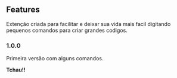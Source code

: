 
## Features

Extenção criada para facilitar e deixar sua vida mais facil digitando pequenos comandos para criar grandes codigos.


### 1.0.0

Primeira versão com alguns comandos.


**Tchau!!**